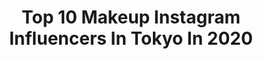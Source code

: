 ---
title: Top 10 Makeup Instagram Influencers In Tokyo In 2020
description: >-
  Find top makeup Instagram influencers in Tokyo in 2020. Most popular hashtags: #japan #makeup #tokyo #pr.
platform: Instagram
profiles:
  - username: "yunnyamu"
    fullname: >-
      yunnyamu𓃹𓈒𓏸
    location: "Japan"
    followers: 2233
    engagement: 2021
    commentsToLikes: 0.024858
    avatar: "https://scontent-ort2-2.cdninstagram.com/v/t51.2885-19/s320x320/79685979_589304495187467_6772130520517050368_n.jpg?_nc_ht=scontent-ort2-2.cdninstagram.com&_nc_ohc=fv1GjHG_LzIAX-Gvexd&oh=b1c268067bfbbdab6371ff5114105480&oe=5EB4442E"
    verified: false
    hashtags: "#sweets, #creampuff, #trip, #dating"
  - username: "shiho_style"
    fullname: >-
      SHIHO
    location: "Japan"
    followers: 778686
    engagement: 145
    commentsToLikes: 0.003112
    avatar: "https://scontent-amt2-1.cdninstagram.com/v/t51.2885-19/s320x320/77187336_468917043736499_8709941016246878208_n.jpg?_nc_ht=scontent-amt2-1.cdninstagram.com&_nc_ohc=2nUUzPRor0oAX_J9y9d&oh=50b31a71ace55cacb867ee5c26595255&oe=5EB4FFA5"
    verified: true
    hashtags: "#elle, #teacher, #2020, #stylist"
  - username: "hoapyon"
    fullname: >-
      山田ホアニータ🎀ʏᴀᴍᴀᴅᴀ🍭ʜᴏᴀɴɪᴛᴀ🌷
    location: "Japan"
    followers: 7616
    engagement: 577
    commentsToLikes: 0.010336
    avatar: "https://scontent-lga3-1.cdninstagram.com/v/t51.2885-19/s320x320/53512216_601641000332162_6917643875066576896_n.jpg?_nc_ht=scontent-lga3-1.cdninstagram.com&_nc_ohc=RgTdBX7E6FsAX-9H30T&oh=141f265f040c7ce06aebcf0f45156971&oe=5EB5043E"
    verified: false
    hashtags: "#crossdresser, #love, #burlesque, #princess"
  - username: "juniwise"
    fullname: >-
      Juni Wise
    location: "Japan"
    followers: 24597
    engagement: 359
    commentsToLikes: 0.006851
    avatar: "https://scontent-lhr8-1.cdninstagram.com/v/t51.2885-19/s320x320/43197813_321511108651875_5683699788105646080_n.jpg?_nc_ht=scontent-lhr8-1.cdninstagram.com&_nc_ohc=mievEE3v_ZYAX_IXy5r&oh=fb935bbca99ee8db50113c48a80b3e3d&oe=5EAE8476"
    verified: false
    hashtags: "#akagishrine, #denimday, #mahagroup, #kengokuma"
  - username: "baby__lion"
    fullname: >-
      Baby Lion 🦁
    location: "Japan"
    followers: 22357
    engagement: 484
    commentsToLikes: 0.006598
    avatar: "https://scontent-lht6-1.cdninstagram.com/v/t51.2885-19/s320x320/66647946_390726318467710_7251366510457782272_n.jpg?_nc_ht=scontent-lht6-1.cdninstagram.com&_nc_ohc=pEAZkVqdJjMAX8XBhib&oh=7953630caf32dc51fcf29e2651de3624&oe=5EBA1AC7"
    verified: false
    hashtags: "#bikikilife, #feelbetter, #smilemore, #catchthelight"
  - username: "evilchocobunny"
    fullname: >-
      Jojo
    location: "Japan"
    followers: 23198
    engagement: 452
    commentsToLikes: 0.035614
    avatar: "https://scontent-lht6-1.cdninstagram.com/v/t51.2885-19/s320x320/85092710_2596439837301639_6188059979518312448_n.jpg?_nc_ht=scontent-lht6-1.cdninstagram.com&_nc_ohc=CjU4H6MbozEAX8uXwsa&oh=71d08396b2011f3454044eb6e72e068b&oe=5EBB1169"
    verified: false
    hashtags: "#killstar, #alternativeoutfit, #harajuku, #ootd"
  - username: "ciiinana"
    fullname: >-
      熙愛 Adrianna Chiu
    location: "Japan"
    followers: 24797
    engagement: 278
    commentsToLikes: 0.004399
    avatar: "https://scontent-ams4-1.cdninstagram.com/v/t51.2885-19/s320x320/79824658_2692337794327587_7068027250083364864_n.jpg?_nc_ht=scontent-ams4-1.cdninstagram.com&_nc_ohc=8MoV2tHrECEAX8l2sv1&oh=fe16b97bfcbc0d3cc4b00d57c2e75ea2&oe=5EB92D37"
    verified: false
    hashtags: "#daily, #dermaangel, #welcome2020, #travel"
  - username: "mamiset"
    fullname: >-
      セトマミ　メイクアップクイーン マミ様
    location: "Japan"
    followers: 83278
    engagement: 207
    commentsToLikes: 0.011817
    avatar: "https://scontent-lhr8-1.cdninstagram.com/v/t51.2885-19/s320x320/83907716_178408973258324_5987764798144643072_n.jpg?_nc_ht=scontent-lhr8-1.cdninstagram.com&_nc_ohc=w0ZoD5pKOvoAX_4HyQh&oh=17a37f9e95888e793b8115745ba945b6&oe=5EB5A9A2"
    verified: true
    hashtags: "#dolceandgabbana, #events, #playdreamlove, #mascara"
  - username: "junkosuzuki"
    fullname: >-
      Junko Suzuki
    location: "Japan"
    followers: 40552
    engagement: 163
    commentsToLikes: 0.010506
    avatar: "https://scontent-lhr8-1.cdninstagram.com/v/t51.2885-19/s320x320/72402907_683632818797939_189828994613379072_n.jpg?_nc_ht=scontent-lhr8-1.cdninstagram.com&_nc_ohc=LOMr7bPwxTkAX9eGRGq&oh=2a19d4341181c6ce98826938d6bc7a2b&oe=5EB9379D"
    verified: false
    hashtags: "#kelvinharrisonjr, #boots, #teampixel, #catstagram"
  - username: "who3_"
    fullname: >-
      Who
    location: "Japan"
    followers: 46110
    engagement: 233
    commentsToLikes: 0.006171
    avatar: "https://scontent-ams4-1.cdninstagram.com/v/t51.2885-19/s320x320/72488114_2505860616365235_1017727238482690048_n.jpg?_nc_ht=scontent-ams4-1.cdninstagram.com&_nc_ohc=s_pjHvvUKVAAX9v2dfI&oh=88186658a61e715447ffd9f7b0522c34&oe=5EB80E45"
    verified: false
    hashtags: "#qora, #starryeyestohypnotise, #charlottetilbury, #maccosmetics"
---